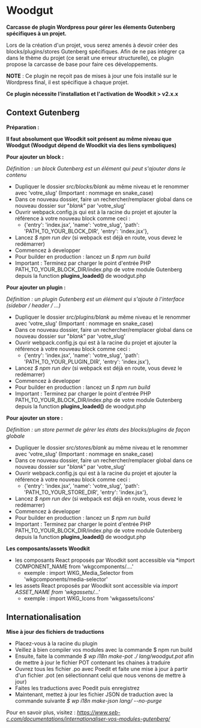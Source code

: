 # Woodgut

**Carcasse de plugin Wordpress pour gérer les élements Gutenberg spécifiques à un projet.**

Lors de la création d'un projet, vous serez amenés à devoir créer des blocks/plugins/stores Gutenberg spécifiques. Afin de ne pas intégrer ça dans le thème du projet (ce serait une erreur structurelle), ce plugin propose la carcasse de base pour faire ces développements.

**NOTE** : Ce plugin ne reçoit pas de mises à jour une fois installé sur le Wordpress final, il est spécifique à chaque projet.

**Ce plugin nécessite l'installation et l'activation de Woodkit > v2.x.x**

## Context Gutenberg

**Préparation :**

**Il faut absolument que Woodkit soit présent au même niveau que Woodgut (Woodgut dépend de Woodkit via des liens symboliques)**

**Pour ajouter un block :**

*Définition : un block Gutenberg est un élément qui peut s'ajouter dans le contenu*

* Dupliquer le dossier *src/blocks/_blank_* au même niveau et le renommer avec 'votre_slug' (Important : nommage en snake_case)
* Dans ce nouveau dossier, faire un rechercher/remplacer global dans ce nouveau dossier sur "_blank_" par 'votre_slug'
* Ouvrir webpack.config.js qui est à la racine du projet et ajouter la référence à votre nouveau block comme ceci :
  * {'entry': 'index.jsx', 'name': 'votre_slug', 'path': 'PATH_TO_YOUR_BLOCK_DIR', 'entry': 'index.jsx'},
* Lancez *$ npm run dev* (si webpack est déjà en route, vous devez le redémarrer)
* Commencez à developper
* Pour builder en production : lancez un *$ npm run build*
* Important : Terminez par charger le point d'entrée PHP PATH_TO_YOUR_BLOCK_DIR/index.php de votre module Gutenberg depuis la function **plugins_loaded()** de woodgut.php

**Pour ajouter un plugin :**

*Définition : un plugin Gutenberg est un élément qui s'ajoute à l'interface (sidebar / header / ...)*

* Dupliquer le dossier *src/plugins/_blank_* au même niveau et le renommer avec 'votre_slug' (Important : nommage en snake_case)
* Dans ce nouveau dossier, faire un rechercher/remplacer global dans ce nouveau dossier sur "_blank_" par 'votre_slug'
* Ouvrir webpack.config.js qui est à la racine du projet et ajouter la référence à votre nouveau block comme ceci :
  * {'entry': 'index.jsx', 'name': 'votre_slug', 'path': 'PATH_TO_YOUR_PLUGIN_DIR', 'entry': 'index.jsx'},
* Lancez *$ npm run dev* (si webpack est déjà en route, vous devez le redémarrer)
* Commencez à developper
* Pour builder en production : lancez un *$ npm run build*
* Important : Terminez par charger le point d'entrée PHP PATH_TO_YOUR_BLOCK_DIR/index.php de votre module Gutenberg depuis la function **plugins_loaded()** de woodgut.php

**Pour ajouter un store :**

*Définition : un store permet de gérer les états des blocks/plugins de façon globale*

* Dupliquer le dossier *src/stores/_blank_* au même niveau et le renommer avec 'votre_slug' (Important : nommage en snake_case)
* Dans ce nouveau dossier, faire un rechercher/remplacer global dans ce nouveau dossier sur "_blank_" par 'votre_slug'
* Ouvrir webpack.config.js qui est à la racine du projet et ajouter la référence à votre nouveau block comme ceci :
  * {'entry': 'index.jsx', 'name': 'votre_slug', 'path': 'PATH_TO_YOUR_STORE_DIR', 'entry': 'index.jsx'},
* Lancez *$ npm run dev* (si webpack est déjà en route, vous devez le redémarrer)
* Commencez à developper
* Pour builder en production : lancez un *$ npm run build*
* Important : Terminez par charger le point d'entrée PHP PATH_TO_YOUR_BLOCK_DIR/index.php de votre module Gutenberg depuis la function **plugins_loaded()** de woodgut.php

**Les composants/assets Woodkit**

* les composants React proposés par Woodkit sont accessible via *import COMPONENT_NAME from 'wkgcomponents/....'
  * exemple : import WKG_Media_Selector from 'wkgcomponents/media-selector'
* les assets React proposés par Woodkit sont accessible via *import ASSET_NAME  from 'wkgassets/...'*
  * exemple : import WKG_Icons from 'wkgassets/icons'

## Internationalisation

**Mise à jour des fichiers de traductions**

* Placez-vous à la racine du plugin
* Veillez à bien compiler vos modules avec la commande $ npm run build
* Ensuite, faite la commande *$ wp i18n make-pot ./ lang/woodgut.pot* afin de mettre à jour le fichier POT contenant les chaines à traduire
* Ouvrez tous les fichier .po avec Poedit et faite une mise à jour à partir d'un fichier .pot (en sélectionnant celui que nous venons de mettre à jour)
* Faites les traductions avec Poedit puis enregistrez
* Maintenant, mettez à jour les fichier JSON de traduction avec la commande suivante *$ wp i18n make-json lang/ --no-purge*

Pour en savoir plus, visitez : *https://www.seb-c.com/documentations/internationaliser-vos-modules-gutenberg/*
